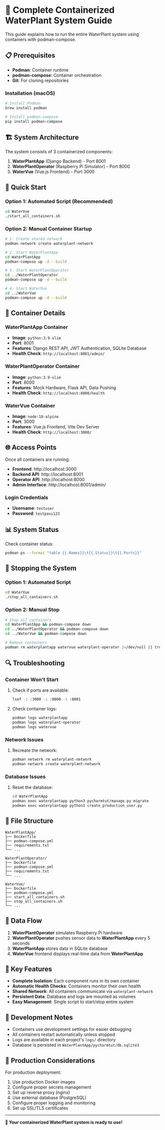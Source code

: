 # 🐳 Complete Containerized WaterPlant System Guide

This guide explains how to run the entire WaterPlant system using containers with podman-compose.

## 📋 Prerequisites

- **Podman**: Container runtime
- **podman-compose**: Container orchestration
- **Git**: For cloning repositories

### Installation (macOS)
```bash
# Install Podman
brew install podman

# Install podman-compose
pip install podman-compose
```

## 🏗️ System Architecture

The system consists of 3 containerized components:

1. **WaterPlantApp** (Django Backend) - Port 8001
2. **WaterPlantOperator** (Raspberry Pi Simulator) - Port 8000  
3. **WaterVue** (Vue.js Frontend) - Port 3000

## 🚀 Quick Start

### Option 1: Automated Script (Recommended)
```bash
cd WaterVue
./start_all_containers.sh
```

### Option 2: Manual Container Startup
```bash
# 1. Create shared network
podman network create waterplant-network

# 2. Start WaterPlantApp
cd WaterPlantApp
podman-compose up -d --build

# 3. Start WaterPlantOperator  
cd ../WaterPlantOperator
podman-compose up -d --build

# 4. Start WaterVue
cd ../WaterVue
podman-compose up -d --build
```

## 🔧 Container Details

### WaterPlantApp Container
- **Image**: `python:3.9-slim`
- **Port**: 8001
- **Features**: Django REST API, JWT Authentication, SQLite Database
- **Health Check**: `http://localhost:8001/admin/`

### WaterPlantOperator Container  
- **Image**: `python:3.9-slim`
- **Port**: 8000
- **Features**: Mock Hardware, Flask API, Data Pushing
- **Health Check**: `http://localhost:8000/health`

### WaterVue Container
- **Image**: `node:18-alpine`
- **Port**: 3000
- **Features**: Vue.js Frontend, Vite Dev Server
- **Health Check**: `http://localhost:3000/`

## 🌐 Access Points

Once all containers are running:

- **Frontend**: http://localhost:3000
- **Backend API**: http://localhost:8001
- **Operator API**: http://localhost:8000
- **Admin Interface**: http://localhost:8001/admin/

### Login Credentials
- **Username**: `testuser`
- **Password**: `testpass123`

## 📊 System Status

Check container status:
```bash
podman ps --format "table {{.Names}}\t{{.Status}}\t{{.Ports}}"
```

## 🛑 Stopping the System

### Option 1: Automated Script
```bash
cd WaterVue
./stop_all_containers.sh
```

### Option 2: Manual Stop
```bash
# Stop all containers
cd WaterPlantApp && podman-compose down
cd ../WaterPlantOperator && podman-compose down  
cd ../WaterVue && podman-compose down

# Remove containers
podman rm waterplantapp watervue waterplant-operator 2>/dev/null || true
```

## 🔍 Troubleshooting

### Container Won't Start
1. Check if ports are available:
   ```bash
   lsof -i :3000 -i :8000 -i :8001
   ```

2. Check container logs:
   ```bash
   podman logs waterplantapp
   podman logs waterplant-operator
   podman logs watervue
   ```

### Network Issues
1. Recreate the network:
   ```bash
   podman network rm waterplant-network
   podman network create waterplant-network
   ```

### Database Issues
1. Reset the database:
   ```bash
   cd WaterPlantApp
   podman exec waterplantapp python3 pycharmtut/manage.py migrate
   podman exec waterplantapp python3 create_production_user.py
   ```

## 📁 File Structure

```
WaterPlantApp/
├── Dockerfile
├── podman-compose.yml
├── requirements.txt
└── ...

WaterPlantOperator/
├── Dockerfile  
├── podman-compose.yml
├── requirements.txt
└── ...

WaterVue/
├── Dockerfile
├── podman-compose.yml
├── start_all_containers.sh
├── stop_all_containers.sh
└── ...
```

## 🔄 Data Flow

1. **WaterPlantOperator** simulates Raspberry Pi hardware
2. **WaterPlantOperator** pushes sensor data to **WaterPlantApp** every 5 seconds
3. **WaterPlantApp** stores data in SQLite database
4. **WaterVue** frontend displays real-time data from **WaterPlantApp**

## 🎯 Key Features

- **Complete Isolation**: Each component runs in its own container
- **Automatic Health Checks**: Containers monitor their own health
- **Shared Network**: All containers communicate via `waterplant-network`
- **Persistent Data**: Database and logs are mounted as volumes
- **Easy Management**: Single script to start/stop entire system

## 📝 Development Notes

- Containers use development settings for easier debugging
- All containers restart automatically unless stopped
- Logs are available in each project's `logs/` directory
- Database is persisted in `WaterPlantApp/pycharmtut/db.sqlite3`

## 🚀 Production Considerations

For production deployment:
1. Use production Docker images
2. Configure proper secrets management
3. Set up reverse proxy (nginx)
4. Use external database (PostgreSQL)
5. Configure proper logging and monitoring
6. Set up SSL/TLS certificates

---

**🎉 Your containerized WaterPlant system is ready to use!**
